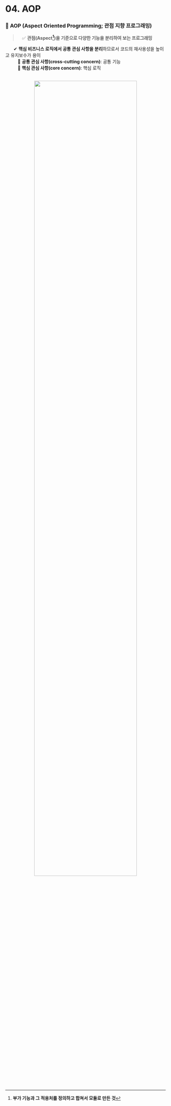 # 04. AOP

### 🔷 **AOP (Aspect Oriented Programming; 관점 지향 프로그래밍)**
>ㅤ✅ **관점(Aspect[^1])을 기준으로 다양한 기능을 분리하여 보는 프로그래밍** <br>

ㅤㅤ✔ **핵심 비즈니스 로직에서 공통 관심 사항을 분리**하므로서 코드의 재사용성을 높이고 유지보수가 용이 <br>
ㅤㅤㅤ🔹 **공통 관심 사항(cross-cutting concern)**: 공통 기능 <br>
ㅤㅤㅤ🔹 **핵심 관심 사항(core concern)**: 핵심 로직 <br>

<br>

<div align="center">
  <img width="80%" src="https://github.com/user-attachments/assets/33eda53e-f7f5-4c31-bdb0-6a0b147c58f5">
</div> <br><br>



[^1]: **부가 기능과 그 적용처를 정의하고 합쳐서 모듈로 만든 것**


<!--
공백문자: "ㅤ" or &nbsp;
### 🔷 ****
>ㅤ✅ **** <br>
ㅤㅤ:  <br>
ㅤㅤㅤex) <br>
ㅤㅤ✔ **** <br>
ㅤㅤㅤ🔹 **** <br>
ㅤㅤㅤㅤㅤ- **** <br>
➡️
ㅤㅤㅤㅤㅤex) <br>
ㅤㅤ❗ <br>
ㅤㅤ❓ <br>
ㅤㅤ✅ <br>
ㅤㅤㅤㅤ**▪️** <br>
ㅤㅤㅤㅤ**▫️** <br>
ㅤㅤ**1️⃣** <br>
ㅤㅤ**2️⃣** <br>
ㅤㅤ**3️⃣** <br>
ㅤㅤ**4️⃣** <br>
ㅤㅤ**5️⃣** <br>
ㅤㅤ**🤔** <br>
> [!NOTE]  
> [!TIP]
> [!IMPORTANT]  
> [!WARNING]  
> [!CAUTION]


**💡 예시**
```JAVA

```


<details><summary>💡예시 코드</summary>

```JAVA

```
</details>

<br>

<div align="center">
  <img width="70%" src="">
</div> <br><br>


<div align="center">
|****|****|
|:--:|:--:|
|||
</div> 

[^1]
-->
